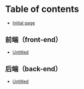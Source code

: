 # Table of contents

* [Initial page](README.md)

## 前端（front-end） <a id="front-end"></a>

* [Untitled](front-end/untitled.md)

## 后端（back-end） <a id="back-end"></a>

* [Untitled](back-end/untitled.md)

